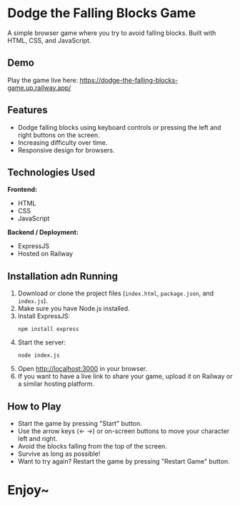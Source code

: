 <h1>Dodge the Falling Blocks Game</h1>
<p>A simple browser game where you try to avoid falling blocks. Built with HTML, CSS, and JavaScript.</p>
<h2>Demo</h2>
 <p>Play the game live here: 
      <a href="https://dodge-the-falling-blocks-game.up.railway.app/" target="_blank" rel="noopener noreferrer">
        https://dodge-the-falling-blocks-game.up.railway.app/
      </a>
  </p> 
 <h2>Features</h2>
    <ul>
      <li>Dodge falling blocks using keyboard controls or pressing the left and right buttons on the screen. </li>
      <li>Increasing difficulty over time.</li>
      <li>Responsive design for browsers.</li>
    </ul>
<h2>Technologies Used</h2>
<p><strong>Frontend:</strong></p>
    <ul>
      <li>HTML</li>
      <li>CSS</li>
      <li>JavaScript</li>
    </ul>
<p><strong>Backend / Deployment:</strong></p>
    <ul>
      <li>ExpressJS</li>
      <li>Hosted on Railway</li>
    </ul>
<h2>Installation adn Running </h2>
    <ol>
      <li>Download or clone the project files (<code>index.html</code>, <code>package.json</code>, and <code>index.js</code>).</li>
      <li>Make sure you have Node.js installed.</li>
      <li>Install ExpressJS:
        <pre><code>npm install express</code></pre>
      </li>
      <li>Start the server:
        <pre><code>node index.js</code></pre>
      </li>
      <li>Open <a href="http://localhost:3000" target="_blank" rel="noopener noreferrer">http://localhost:3000</a> in your browser.</li>
      <li>If you want to have a live link to share your game, upload it on Railway or a similar hosting platform.</li>
    </ol>
<h2>How to Play</h2>
    <ul>
      <li>Start the game by pressing "Start" button. </li>
      <li>Use  the arrow keys (← →) or on-screen buttons to move your character left and right.</li>
      <li>Avoid the blocks falling from the top of the screen.</li>
      <li>Survive as long as possible!</li>
      <li>Want to try again? Restart the game by pressing "Restart Game" button. </li>
    </ul>
<h1> Enjoy~ </h1>
